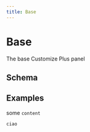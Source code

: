```yaml
---
title: Base
---
```


# Base

The base Customize Plus panel

## Schema

<schema></schema>

## Examples

some `content`
```
ciao
```
